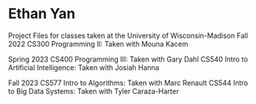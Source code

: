 # Ethan Yan
Project Files for classes taken at the University of Wisconsin-Madison
Fall 2022
CS300 Programming II: Taken with Mouna Kacem

Spring 2023
CS400 Programming III: Taken with Gary Dahl
CS540 Intro to Artificial Intelligence: Taken with Josiah Hanna

Fall 2023
CS577 Intro to Algorithms: Taken with Marc Renault
CS544 Intro to Big Data Systems: Taken with Tyler Caraza-Harter
